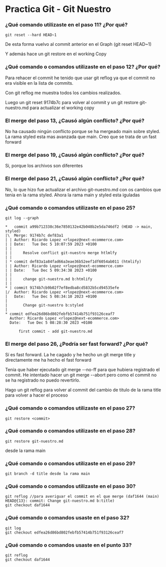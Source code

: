 # Practica Git - Git Nuestro

### ¿Qué comando utilizaste en el paso 11? ¿Por qué?

~~~
git reset --hard HEAD~1
~~~

De esta forma vuelvo al commit anterior en el Graph (git reset HEAD~1)

Y además hace un git restore en el working Copy

### ¿Qué comando o comandos utilizaste en el paso 12? ¿Por qué?
Para rehacer el commit he tenido que usar git reflog ya que el commit no era visible
en la lista de commits. 

Con git reflog me muestra todos los cambios realizados.

Luego un git reset 9174b7c para volver al commit y un git restore git-nuestro.md para actualizar el working copy

### El merge del paso 13, ¿Causó algún conflicto? ¿Por qué?
No ha causado ningún conflicto porque se ha mergeado main sobre styled.
La rama styled esta mas avanzada que main. Creo que se trata de un fast forward

### El merge del paso 19, ¿Causó algún conflicto? ¿Por qué?
Si, porque los archivos son diferentes

### El merge del paso 21, ¿Causó algún conflicto? ¿Por qué?
No, lo que hizo fue actualizar el archivo git-nuestro.md con os cambios que tenia en la rama styled. 
Ahora la rama main y styled esta iguladas

### ¿Qué comando o comandos utilizaste en el paso 25?
~~~
git log --graph
~~~
~~~
*   commit a99b712338c36e7850132e42b048b2e5da746df2 (HEAD -> main, styled)
|\  Merge: 9174b7c def83a1
| | Author: Ricardo Lopez <rlopez@next-ecommerce.com>
| | Date:   Tue Dec 5 10:07:59 2023 +0100
| |
| |     Resolve conflict git-nuestro merge htlmlfy
| |
| * commit def83a1a84fad66a3eae36b52eef1df6054ab011 (htmlify)
| | Author: Ricardo Lopez <rlopez@next-ecommerce.com>
| | Date:   Tue Dec 5 09:34:38 2023 +0100
| |
| |     change git-nuestro.md b:htmlify
| |
* | commit 9174b7cb9b02f7ef8edba8cd5832b5cd94535efe
|/  Author: Ricardo Lopez <rlopez@next-ecommerce.com>
|   Date:   Tue Dec 5 08:34:10 2023 +0100
|
|       Change git-nuestro b:styled
|
* commit edfea26d86bd802febfb57414b751f93126ceaf7
  Author: Ricardo Lopez <rlopez@next-ecommerce.com>
  Date:   Tue Dec 5 08:28:30 2023 +0100

      first commit - add git-nuestro.md

~~~

### El merge del paso 26, ¿Podría ser fast forward? ¿Por qué?
Sí es fast forward. La he cagado y he hecho un git merge title y directamente me ha hecho el fast forward

Tenia que haber ejecutado git merge --no-ff para que hubiera registrado el commit.
He intentado hacer un git merge --abort pero como el commit no se ha registrado no puedo revertirlo.

Hago un git reflog para volver al commit del cambio de titulo de la rama title para volver a hacer el proceso

### ¿Qué comando o comandos utilizaste en el paso 27?
~~~
git restore <commit>
~~~

### ¿Qué comando o comandos utilizaste en el paso 28?
~~~ 
git restore git-nuestro.md
~~~ 
desde la rama main

### ¿Qué comando o comandos utilizaste en el paso 29?
~~~
git branch -d title desde la rama main
~~~

### ¿Qué comando o comandos utilizaste en el paso 30?

~~~
git reflog //para averiguar el commit en el que merge (daf1644 (main) HEAD@{13}: commit: Change git-nuestro.md b:title)
git checkout daf1644
~~~
### ¿Qué comando o comandos usaste en el paso 32?

~~~
git log
git checkout edfea26d86bd802febfb57414b751f93126ceaf7
~~~


### ¿Qué comando o comandos usaste en el punto 33?

~~~
git reflog
git checkout daf1644
~~~